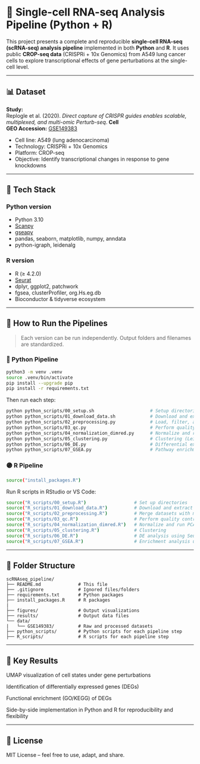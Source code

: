 # 🔬 Single-cell RNA-seq Analysis Pipeline (Python + R)

This project presents a complete and reproducible **single-cell RNA-seq (scRNA-seq) analysis pipeline** implemented in both **Python** and **R**. It uses public **CROP-seq data** (CRISPRi + 10x Genomics) from A549 lung cancer cells to explore transcriptional effects of gene perturbations at the single-cell level.

---

## 📊 Dataset

**Study:**  
Replogle et al. (2020). *Direct capture of CRISPR guides enables scalable, multiplexed, and multi-omic Perturb-seq*. **Cell**  
**GEO Accession:** [GSE149383](https://www.ncbi.nlm.nih.gov/geo/query/acc.cgi?acc=GSE149383)

- Cell line: A549 (lung adenocarcinoma)
- Technology: CRISPRi + 10x Genomics
- Platform: CROP-seq
- Objective: Identify transcriptional changes in response to gene knockdowns

---

## 🧰 Tech Stack

### Python version
- Python 3.10
- [Scanpy](https://scanpy.readthedocs.io/)
- [gseapy](https://gseapy.readthedocs.io/)
- pandas, seaborn, matplotlib, numpy, anndata
- python-igraph, leidenalg

### R version
- R (≥ 4.2.0)
- [Seurat](https://satijalab.org/seurat/)
- dplyr, ggplot2, patchwork
- fgsea, clusterProfiler, org.Hs.eg.db
- Bioconductor & tidyverse ecosystem

---

## 🚀 How to Run the Pipelines

> Each version can be run independently. Output folders and filenames are standardized.

### 🔷 Python Pipeline

```bash
python3 -m venv .venv
source .venv/bin/activate
pip install --upgrade pip
pip install -r requirements.txt
```

Then run each step:

```bash
python python_scripts/00_setup.sh                     # Setup directories
python python_scripts/01_download_data.sh             # Download and extract GSE149383
python python_scripts/02_preprocessing.py             # Load, filter, and merge datasets
python python_scripts/03_qc.py                        # Perform quality control
python python_scripts/04_normalization_dimred.py      # Normalize and run PCA/UMAP
python python_scripts/05_clustering.py                # Clustering (Leiden)
python python_scripts/06_DE.py                        # Differential expression
python python_scripts/07_GSEA.py                      # Pathway enrichment (GO/KEGG)
```

### 🟣 R Pipeline

```bash
source("install_packages.R")
```

Run R scripts in RStudio or VS Code:

```bash
source("R_scripts/00_setup.R")                  # Set up directories
source("R_scripts/01_download_data.R")          # Download and extract GSE149383
source("R_scripts/02_preprocessing.R")          # Merge datasets with metadata
source("R_scripts/03_qc.R")                     # Perform quality control
source("R_scripts/04_normalization_dimred.R")   # Normalize and run PCA/UMAP
source("R_scripts/05_clustering.R")             # Clustering
source("R_scripts/06_DE.R")                     # DE analysis using Seurat
source("R_scripts/07_GSEA.R")                   # Enrichment analysis using fgsea
```

---

## 📂 Folder Structure

```
scRNAseq_pipeline/
├── README.md              # This file
├── .gitignore             # Ignored files/folders
├── requirements.txt       # Python packages
├── install_packages.R     # R packages
|
├── figures/               # Output visualizations
├── results/               # Output data files
└── data/
|   └── GSE149383/         # Raw and processed datasets
├── python_scripts/        # Python scripts for each pipeline step
├── R_scripts/             # R scripts for each pipeline step

```

---

## 🧪 Key Results

UMAP visualization of cell states under gene perturbations

Identification of differentially expressed genes (DEGs)

Functional enrichment (GO/KEGG) of DEGs

Side-by-side implementation in Python and R for reproducibility and flexibility


---

## 📘 License

MIT License – feel free to use, adapt, and share.
